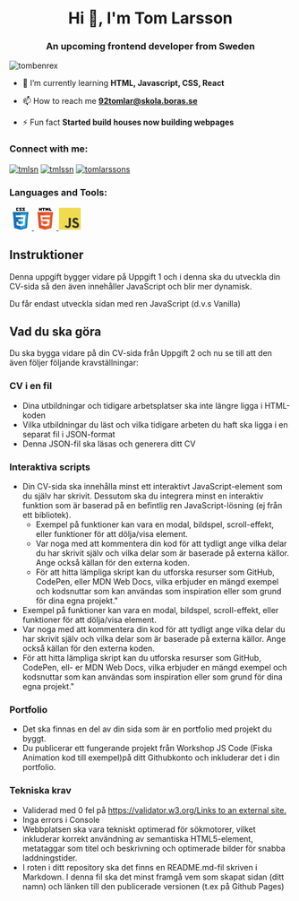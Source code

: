 <!--

<p align="center">
 <img src="img/preview1.png" max-height="600"  />
  <img src="img/preview2.png" max-height="600" />
  <img src="img/preview3.png" max-height="600" />
  </p>



<p align="center">
:point_right:<a href="https://tombenrex.github.io/CV-Site/" target="blank">Live Server</a> :point_left:
</p>
 -->

##

<h1 align="center">Hi 👋, I'm Tom Larsson</h1>
<h3 align="center">An upcoming frontend developer from Sweden</h3>

<p align="left"> <img src="https://komarev.com/ghpvc/?username=tombenrex&label=Profile%20views&color=0e75b6&style=flat" alt="tombenrex" /> </p>

- 🌱 I’m currently learning **HTML, Javascript, CSS, React**

- 📫 How to reach me **92tomlar@skola.boras.se**

- ⚡ Fun fact **Started build houses now building webpages**

<h3 align="left">Connect with me:</h3>
<p align="left">
<a href="https://linkedin.com/in/tmlsn" target="blank"><img align="center" src="https://raw.githubusercontent.com/rahuldkjain/github-profile-readme-generator/master/src/images/icons/Social/linked-in-alt.svg" alt="tmlsn" height="30" width="40" /></a>
<a href="https://fb.com/tmlssn" target="blank"><img align="center" src="https://raw.githubusercontent.com/rahuldkjain/github-profile-readme-generator/master/src/images/icons/Social/facebook.svg" alt="tmlssn" height="30" width="40" /></a>
<a href="https://instagram.com/tomlarssons" target="blank"><img align="center" src="https://raw.githubusercontent.com/rahuldkjain/github-profile-readme-generator/master/src/images/icons/Social/instagram.svg" alt="tomlarssons" height="30" width="40" /></a>
</p>

<h3 align="left">Languages and Tools:</h3>
<p align="left"> <a href="https://www.w3schools.com/css/" target="_blank" rel="noreferrer"> <img src="https://raw.githubusercontent.com/devicons/devicon/master/icons/css3/css3-original-wordmark.svg" alt="css3" width="40" height="40"/> </a> <a href="https://www.w3.org/html/" target="_blank" rel="noreferrer"> <img src="https://raw.githubusercontent.com/devicons/devicon/master/icons/html5/html5-original-wordmark.svg" alt="html5" width="40" height="40"/> </a> <a href="https://developer.mozilla.org/en-US/docs/Web/JavaScript" target="_blank" rel="noreferrer"> <img src="https://raw.githubusercontent.com/devicons/devicon/master/icons/javascript/javascript-original.svg" alt="javascript" width="40" height="40"/> </a> </p>

## Instruktioner

Denna uppgift bygger vidare på Uppgift 1 och i denna ska du utveckla din CV-sida så den även innehåller JavaScript och blir mer dynamisk.

Du får endast utveckla sidan med ren JavaScript (d.v.s Vanilla)

## Vad du ska göra

Du ska bygga vidare på din CV-sida från Uppgift 2 och nu se till att den även följer följande kravställningar:

### **CV i en fil**

- Dina utbildningar och tidigare arbetsplatser ska inte längre ligga i HTML-koden
- Vilka utbildningar du läst och vilka tidigare arbeten du haft ska ligga i en separat fil i JSON-format
- Denna JSON-fil ska läsas och generera ditt CV

### **Interaktiva scripts**

- Din CV-sida ska innehålla minst ett interaktivt JavaScript-element som du själv har skrivit. Dessutom ska du integrera minst en interaktiv funktion som är baserad på en befintlig ren JavaScript-lösning (ej från ett bibliotek).
  - Exempel på funktioner kan vara en modal, bildspel, scroll-effekt, eller funktioner för att dölja/visa element.
  - Var noga med att kommentera din kod för att tydligt ange vilka delar du har skrivit själv och vilka delar som är baserade på externa källor. Ange också källan för den externa koden.
  - För att hitta lämpliga skript kan du utforska resurser som GitHub, CodePen, eller MDN Web Docs, vilka erbjuder en mängd exempel och kodsnuttar som kan användas som inspiration eller som grund för dina egna projekt."
- Exempel på funktioner kan vara en modal, bildspel, scroll-effekt, eller funktioner för att dölja/visa element.
- Var noga med att kommentera din kod för att tydligt ange vilka delar du har skrivit själv och vilka delar som är baserade på externa källor. Ange också källan för den externa koden.
- För att hitta lämpliga skript kan du utforska resurser som GitHub, CodePen, ell- er MDN Web Docs, vilka erbjuder en mängd exempel och kodsnuttar som kan användas som inspiration eller som grund för dina egna projekt."

### **Portfolio**

- Det ska finnas en del av din sida som är en portfolio med projekt du byggt.
- Du publicerar ett fungerande projekt från Workshop JS Code (Fiska Animation kod till exempel)på ditt Githubkonto och inkluderar det i din portfolio.

### Tekniska krav

- Validerad med 0 fel på [https://validator.w3.org/Links to an external site.](https://validator.w3.org/)
- Inga errors i Console
- Webbplatsen ska vara tekniskt optimerad för sökmotorer, vilket inkluderar korrekt användning av semantiska HTML5-element, metataggar som titel och beskrivning och optimerade bilder för snabba laddningstider.
- I roten i ditt repository ska det finns en README.md-fil skriven i Markdown. I denna fil ska det minst framgå vem som skapat sidan (ditt namn) och länken till den publicerade versionen (t.ex på Github Pages)
